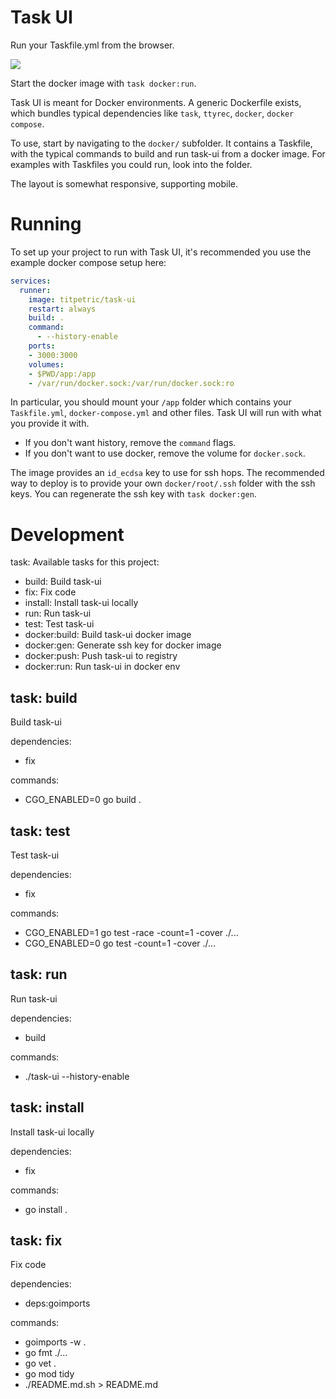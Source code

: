 # Task UI

Run your Taskfile.yml from the browser.

![](https://raw.githubusercontent.com/titpetric/task-ui/main/.github/assets/task-ui.png)

Start the docker image with `task docker:run`.

Task UI is meant for Docker environments. A generic Dockerfile exists, which
bundles typical dependencies like `task`, `ttyrec`, `docker`, `docker compose`.

To use, start by navigating to the `docker/` subfolder. It contains a Taskfile,
with the typical commands to build and run task-ui from a docker image. For
examples with Taskfiles you could run, look into the folder.

The layout is somewhat responsive, supporting mobile.

# Running

To set up your project to run with Task UI, it's recommended you use the
example docker compose setup here:

```yaml
services:
  runner:
    image: titpetric/task-ui
    restart: always
    build: .
    command:
      - --history-enable
    ports:
    - 3000:3000
    volumes:
    - $PWD/app:/app
    - /var/run/docker.sock:/var/run/docker.sock:ro
```

In particular, you should mount your `/app` folder which contains your
`Taskfile.yml`, `docker-compose.yml` and other files. Task UI will run
with what you provide it with.

- If you don't want history, remove the `command` flags.
- If you don't want to use docker, remove the volume for `docker.sock`.

The image provides an `id_ecdsa` key to use for ssh hops. The recommended
way to deploy is to provide your own `docker/root/.ssh` folder with
the ssh keys. You can regenerate the ssh key with `task docker:gen`.

# Development

task: Available tasks for this project:

* build:              Build task-ui
* fix:                Fix code
* install:            Install task-ui locally
* run:                Run task-ui
* test:               Test task-ui
* docker:build:       Build task-ui docker image
* docker:gen:         Generate ssh key for docker image
* docker:push:        Push task-ui to registry
* docker:run:         Run task-ui in docker env

## task: build

Build task-ui

dependencies:
 - fix

commands:
 - CGO_ENABLED=0 go build .

## task: test

Test task-ui

dependencies:
 - fix

commands:
 - CGO_ENABLED=1 go test -race -count=1 -cover ./...
 - CGO_ENABLED=0 go test -count=1 -cover ./...

## task: run

Run task-ui

dependencies:
 - build

commands:
 - ./task-ui --history-enable

## task: install

Install task-ui locally

dependencies:
 - fix

commands:
 - go install .

## task: fix

Fix code

dependencies:
 - deps:goimports

commands:
 - goimports -w .
 - go fmt ./...
 - go vet .
 - go mod tidy
 - ./README.md.sh > README.md

